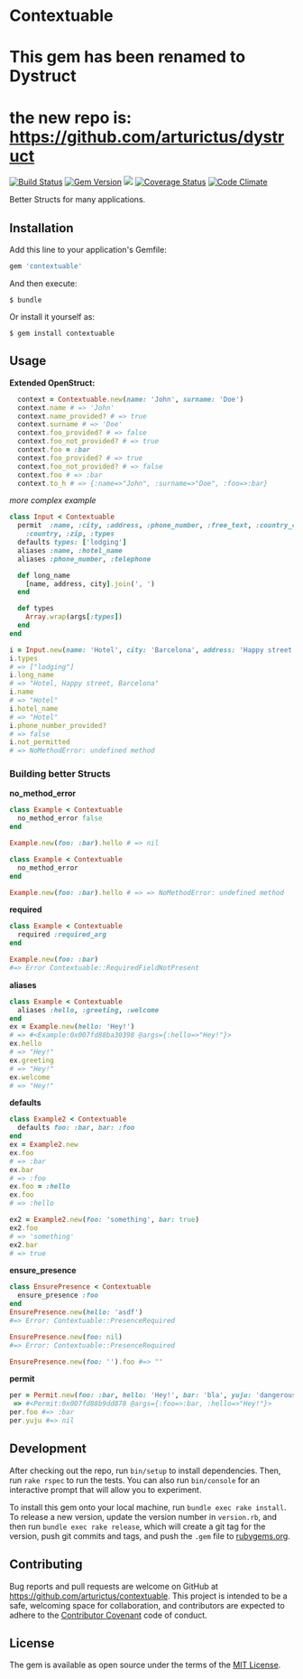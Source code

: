 # Contextuable
# This gem has been renamed to Dystruct
# the new repo is: https://github.com/arturictus/dystruct

[![Build Status](https://travis-ci.org/ryanfox1985/contextuable.svg?branch=master)](https://travis-ci.org/ryanfox1985/contextuable)
[![Gem Version](https://badge.fury.io/rb/contextuable.svg)](http://badge.fury.io/rb/contextuable)
[![](https://img.shields.io/gem/dt/contextuable.svg?style=flat)](https://rubygems.org/gems/contextuable)
[![Coverage Status](https://coveralls.io/repos/github/ryanfox1985/contextuable/badge.svg?branch=master)](https://coveralls.io/github/ryanfox1985/contextuable?branch=master)
[![Code Climate](https://codeclimate.com/github/arturictus/contextuable/badges/gpa.svg)](https://codeclimate.com/github/arturictus/contextuable)


Better Structs for many applications.

## Installation

Add this line to your application's Gemfile:

```ruby
gem 'contextuable'
```

And then execute:

    $ bundle

Or install it yourself as:

    $ gem install contextuable

## Usage

__Extended OpenStruct:__

```ruby
  context = Contextuable.new(name: 'John', surname: 'Doe')
  context.name # => 'John'
  context.name_provided? # => true
  context.surname # => 'Doe'
  context.foo_provided? # => false
  context.foo_not_provided? # => true
  context.foo = :bar
  context.foo_provided? # => true
  context.foo_not_provided? # => false
  context.foo # => :bar
  context.to_h # => {:name=>"John", :surname=>"Doe", :foo=>:bar}
```

_more complex example_
```ruby
class Input < Contextuable
  permit  :name, :city, :address, :phone_number, :free_text, :country_code,
    :country, :zip, :types
  defaults types: ['lodging']
  aliases :name, :hotel_name
  aliases :phone_number, :telephone

  def long_name
    [name, address, city].join(', ')
  end

  def types
    Array.wrap(args[:types])
  end
end

i = Input.new(name: 'Hotel', city: 'Barcelona', address: 'Happy street', not_permitted: 'dangerous')
i.types
# => ["lodging"]
i.long_name
# => "Hotel, Happy street, Barcelona"
i.name
# => "Hotel"
i.hotel_name
# => "Hotel"
i.phone_number_provided?
# => false
i.not_permitted
# => NoMethodError: undefined method
```

### Building better Structs

**no_method_error**
```ruby
class Example < Contextuable
  no_method_error false
end

Example.new(foo: :bar).hello # => nil
```

```ruby
class Example < Contextuable
  no_method_error
end

Example.new(foo: :bar).hello # => => NoMethodError: undefined method
```

**required**
```ruby
class Example < Contextuable
  required :required_arg
end

Example.new(foo: :bar)
#=> Error Contextuable::RequiredFieldNotPresent
```

**aliases**
```ruby
class Example < Contextuable
  aliases :hello, :greeting, :welcome
end
ex = Example.new(hello: 'Hey!')
# => #<Example:0x007fd88ba30398 @args={:hello=>"Hey!"}>
ex.hello
# => "Hey!"
ex.greeting
# => "Hey!"
ex.welcome
# => "Hey!"
```

**defaults**
```ruby
class Example2 < Contextuable
  defaults foo: :bar, bar: :foo
end
ex = Example2.new
ex.foo
# => :bar
ex.bar
# => :foo
ex.foo = :hello
ex.foo
# => :hello

ex2 = Example2.new(foo: 'something', bar: true)
ex2.foo
# => 'something'
ex2.bar
# => true
```

**ensure_presence**
```ruby
class EnsurePresence < Contextuable
  ensure_presence :foo
end
EnsurePresence.new(hello: 'asdf')
#=> Error: Contextuable::PresenceRequired

EnsurePresence.new(foo: nil)
#=> Error: Contextuable::PresenceRequired

EnsurePresence.new(foo: '').foo #=> ""
```

**permit**
```ruby
per = Permit.new(foo: :bar, hello: 'Hey!', bar: 'bla', yuju: 'dangerous')
 => #<Permit:0x007fd88b9dd878 @args={:foo=>:bar, :hello=>"Hey!"}>
per.foo #=> :bar
per.yuju #=> nil
```

## Development

After checking out the repo, run `bin/setup` to install dependencies. Then, run `rake rspec` to run the tests. You can also run `bin/console` for an interactive prompt that will allow you to experiment.

To install this gem onto your local machine, run `bundle exec rake install`. To release a new version, update the version number in `version.rb`, and then run `bundle exec rake release`, which will create a git tag for the version, push git commits and tags, and push the `.gem` file to [rubygems.org](https://rubygems.org).

## Contributing

Bug reports and pull requests are welcome on GitHub at https://github.com/arturictus/contextuable. This project is intended to be a safe, welcoming space for collaboration, and contributors are expected to adhere to the [Contributor Covenant](contributor-covenant.org) code of conduct.


## License

The gem is available as open source under the terms of the [MIT License](http://opensource.org/licenses/MIT).
